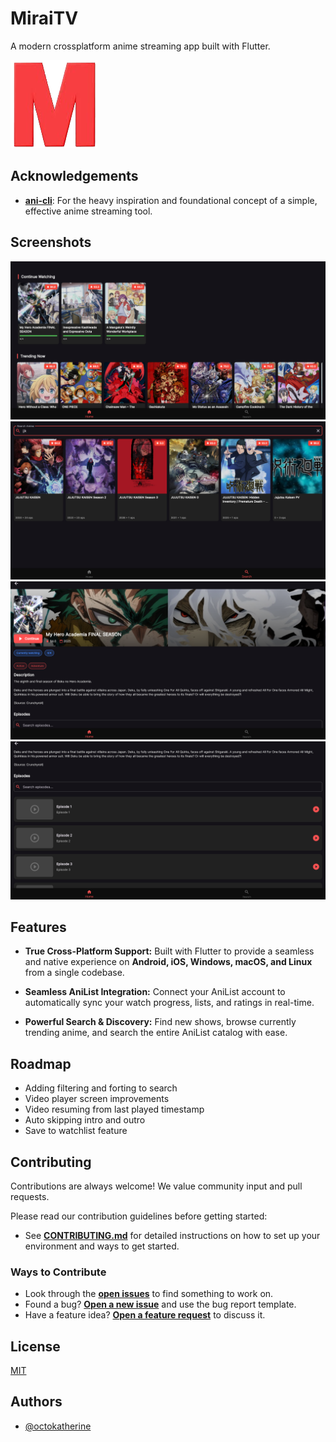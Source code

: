 
# MiraiTV

A modern crossplatform anime streaming app built with Flutter.

![Logo](assets/logo.png)

##  Acknowledgements


* **[ani-cli](https://github.com/pystardust/ani-cli)**: For the heavy inspiration and foundational concept of a simple, effective anime streaming tool.

## Screenshots

![Home Screenshot](screenshots/home.png)
![Search Screenshot](screenshots/search.png)
![Anime Screenshot](screenshots/anime.png)
![Episodes Screenshot](screenshots/episodes.png)
##  Features

*  **True Cross-Platform Support:** Built with Flutter to provide a seamless and native experience on **Android, iOS, Windows, macOS, and Linux** from a single codebase.

*  **Seamless AniList Integration:** Connect your AniList account to automatically sync your watch progress, lists, and ratings in real-time.

* **Powerful Search & Discovery:** Find new shows, browse currently trending anime, and search the entire AniList catalog with ease.
## Roadmap

- Adding filtering and forting to search
- Video player screen improvements
- Video resuming from last played timestamp
- Auto skipping intro and outro
- Save to watchlist feature

##  Contributing

Contributions are always welcome! We value community input and pull requests.

Please read our contribution guidelines before getting started:

* See **[CONTRIBUTING.md](CONTRIBUTING.md)** for detailed instructions on how to set up your environment and ways to get started.

### Ways to Contribute

* Look through the [**open issues**](https://github.com/Saadiq8149/MiraiTV/issues) to find something to work on.
* Found a bug? [**Open a new issue**](https://github.com/Saadiq8149/MiraiTV/issues/new/choose) and use the bug report template.
* Have a feature idea? [**Open a feature request**](https://github.com/Saadiq8149/MiraiTV/issues/new/choose) to discuss it.
## License

[MIT](https://choosealicense.com/licenses/mit/)


## Authors

- [@octokatherine](https://www.github.com/Saadiq8149)

